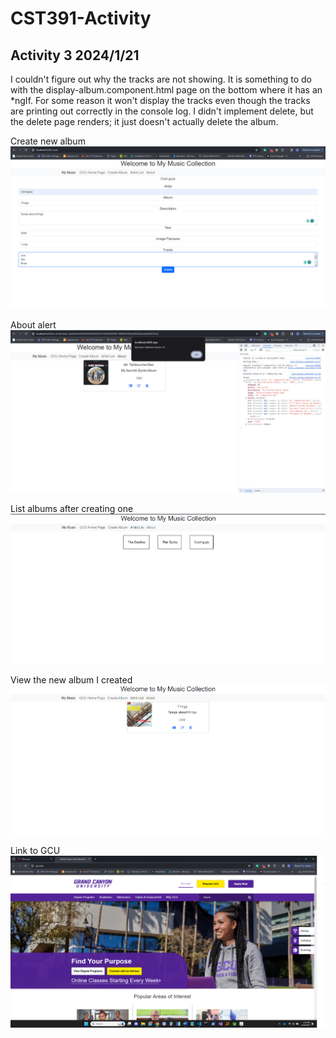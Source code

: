 # CST391-Activity
## Activity 3 2024/1/21

I couldn't figure out why the tracks are not showing. It is something to do with the display-album.component.html page on the bottom where it has an *ngIf.  For some reason it won't display the tracks even though the tracks are printing out correctly in the console log.
I didn't implement delete, but the delete page renders; it just doesn't actually delete the album. 

Create new album
![Create](screenshots\create_2024.1.20.png)

About alert
![About](screenshots\about_2024.1.20.png)

List albums after creating one
![list](screenshots\list_2024.1.20.png)

View the new album I created
![View](screenshots\view_album_2024.1.20.png)

Link to GCU
![GCU link](screenshots\gcu_link_2024.1.20.png)